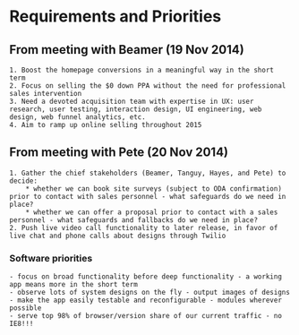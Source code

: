 # Requirements and Priorities

## From meeting with Beamer (19 Nov 2014)
    1. Boost the homepage conversions in a meaningful way in the short term
    2. Focus on selling the $0 down PPA without the need for professional sales intervention
    3. Need a devoted acquisition team with expertise in UX: user research, user testing, interaction design, UI engineering, web design, web funnel analytics, etc.
    4. Aim to ramp up online selling throughout 2015

## From meeting with Pete (20 Nov 2014)
    1. Gather the chief stakeholders (Beamer, Tanguy, Hayes, and Pete) to decide:
        * whether we can book site surveys (subject to ODA confirmation) prior to contact with sales personnel - what safeguards do we need in place?
        * whether we can offer a proposal prior to contact with a sales personnel - what safeguards and fallbacks do we need in place?
    2. Push live video call functionality to later release, in favor of live chat and phone calls about designs through Twilio

### Software priorities
    - focus on broad functionality before deep functionality - a working app means more in the short term
    - observe lots of system designs on the fly - output images of designs
    - make the app easily testable and reconfigurable - modules wherever possible
    - serve top 98% of browser/version share of our current traffic - no IE8!!!
